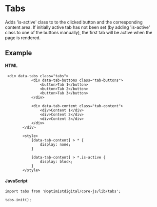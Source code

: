 # Tabs

Adds 'is-active' class to to the clicked button and the corresponding content area. If initially active tab has not been set (by adding 'is-active' class to one of the buttons manually), the first tab will be active when the page is rendered.

## Example

#### HTML

```
 <div data-tabs class="tabs">
            <div data-tab-buttons class="tab-buttons">
                <button>Tab 1</button>
                <button>Tab 2</button>
                <button>Tab 3</button>
            </div>

            <div data-tab-content class="tab-content">
                <div>Content 1</div>
                <div>Content 2</div>
                <div>Content 3</div>
            </div>
        </div>

        <style>
            [data-tab-content] > * {
                display: none;
            }

            [data-tab-content] > *.is-active {
                display: block;
            }
        </style>

```

#### JavaScript

```
import tabs from '@optimistdigital/core-js/lib/tabs';

tabs.init();

```

